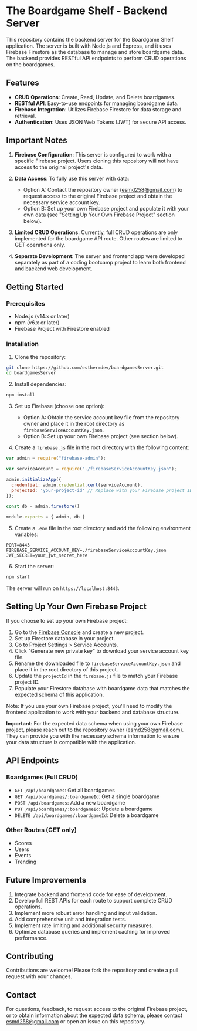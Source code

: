 # The Boardgame Shelf - Backend Server

This repository contains the backend server for the Boardgame Shelf application. The server is built with Node.js and Express, and it uses Firebase Firestore as the database to manage and store boardgame data. The backend provides RESTful API endpoints to perform CRUD operations on the boardgames.

## Features

- **CRUD Operations**: Create, Read, Update, and Delete boardgames.
- **RESTful API**: Easy-to-use endpoints for managing boardgame data.
- **Firebase Integration**: Utilizes Firebase Firestore for data storage and retrieval.
- **Authentication**: Uses JSON Web Tokens (JWT) for secure API access.

## Important Notes

1. **Firebase Configuration**: This server is configured to work with a specific Firebase project. Users cloning this repository will not have access to the original project's data.

2. **Data Access**: To fully use this server with data:
   - Option A: Contact the repository owner (esmd258@gmail.com) to request access to the original Firebase project and obtain the necessary service account key.
   - Option B: Set up your own Firebase project and populate it with your own data (see "Setting Up Your Own Firebase Project" section below).

3. **Limited CRUD Operations**: Currently, full CRUD operations are only implemented for the boardgame API route. Other routes are limited to GET operations only.

4. **Separate Development**: The server and frontend app were developed separately as part of a coding bootcamp project to learn both frontend and backend web development.

## Getting Started

### Prerequisites

- Node.js (v14.x or later)
- npm (v6.x or later)
- Firebase Project with Firestore enabled

### Installation

1. Clone the repository:
```bash
git clone https://github.com/esthermdev/boardgamesServer.git
cd boardgamesServer
```

2. Install dependencies:
```bash
npm install
```

3. Set up Firebase (choose one option):
   - Option A: Obtain the service account key file from the repository owner and place it in the root directory as `firebaseServiceAccountKey.json`.
   - Option B: Set up your own Firebase project (see section below).

4. Create a `firebase.js` file in the root directory with the following content:
```javascript
var admin = require("firebase-admin");

var serviceAccount = require("./firebaseServiceAccountKey.json");

admin.initializeApp({
  credential: admin.credential.cert(serviceAccount),
  projectId: 'your-project-id' // Replace with your Firebase project ID
});

const db = admin.firestore()

module.exports = { admin, db }
```

5. Create a `.env` file in the root directory and add the following environment variables:
```
PORT=8443
FIREBASE_SERVICE_ACCOUNT_KEY=./firebaseServiceAccountKey.json
JWT_SECRET=your_jwt_secret_here
```

6. Start the server:
```bash
npm start
```

The server will run on `https://localhost:8443`.

## Setting Up Your Own Firebase Project

If you choose to set up your own Firebase project:

1. Go to the [Firebase Console](https://console.firebase.google.com/) and create a new project.
2. Set up Firestore database in your project.
3. Go to Project Settings > Service Accounts.
4. Click "Generate new private key" to download your service account key file.
5. Rename the downloaded file to `firebaseServiceAccountKey.json` and place it in the root directory of this project.
6. Update the `projectId` in the `firebase.js` file to match your Firebase project ID.
7. Populate your Firestore database with boardgame data that matches the expected schema of this application.

Note: If you use your own Firebase project, you'll need to modify the frontend application to work with your backend and database structure.

**Important**: For the expected data schema when using your own Firebase project, please reach out to the repository owner (esmd258@gmail.com). They can provide you with the necessary schema information to ensure your data structure is compatible with the application.

## API Endpoints

### Boardgames (Full CRUD)

- `GET /api/boardgames`: Get all boardgames
- `GET /api/boardgames/:boardgameId`: Get a single boardgame
- `POST /api/boardgames`: Add a new boardgame
- `PUT /api/boardgames/:boardgameId`: Update a boardgame
- `DELETE /api/boardgames/:boardgameId`: Delete a boardgame

### Other Routes (GET only)

- Scores
- Users
- Events
- Trending

## Future Improvements

1. Integrate backend and frontend code for ease of development.
2. Develop full REST APIs for each route to support complete CRUD operations.
3. Implement more robust error handling and input validation.
4. Add comprehensive unit and integration tests.
5. Implement rate limiting and additional security measures.
6. Optimize database queries and implement caching for improved performance.

## Contributing

Contributions are welcome! Please fork the repository and create a pull request with your changes.

## Contact

For questions, feedback, to request access to the original Firebase project, or to obtain information about the expected data schema, please contact esmd258@gmail.com or open an issue on this repository.